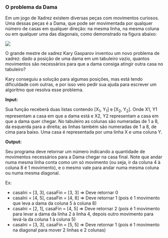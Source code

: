### O problema da Dama ###

Em um jogo de Xadrez existem diversas peças com movimentos curiosos. Uma dessas peças é a Dama, que pode ser movimentada por qualquer número de casas em qualquer direção: na mesma linha, na mesma coluna ou em qualquer uma das diagonais, como demonstrado na figura abaixo:

![](https://files.driven.com.br/images/image-63de06bb.png)

O grande mestre de xadrez Kary Gasparov inventou um novo problema de xadrez: dado a posição de uma dama em um tabuleiro vazio, quantos movimentos são necessários para que a dama consiga atingir outra casa no tabuleiro?

Kary conseguiu a solução para algumas posições, mas está tendo dificuldade com outras, e por isso veio pedir sua ajuda para escrever um algoritmo que resolva esse problema.

**Input:**

Sua função receberá duas listas contendo [X<sub>1</sub>, Y<sub>1</sub>] e [X<sub>2</sub>, Y<sub>2</sub>]. Onde X1, Y1 representam a casa em que a dama está e X2, Y2 representam a casa em que a dama quer chegar. No tabuleiro as colunas são numeradas de 1 a 8, da esquerda para a direita; as linhas também são numeradas de 1 a 8, de cima para baixo. Uma casa é representada por uma linha X e uma coluna Y.

**Output:**

Seu programa deve retornar um número indicando a quantidade de movimentos necessários para a Dama chegar na casa final. Note que andar numa mesma linha conta como um só movimento (ou seja, ir da coluna 4 à coluna 8 é 1 movimento), e o mesmo vale para andar numa mesma coluna ou numa mesma diagonal.

Ex:

* casaIni = [3, 3], casaFin = [3, 3] =\> Deve retornar 0
* casaIni = [4, 5], casaFin = [4, 8] =\> Deve retornar 1 (pois é 1 movimento que leva a dama da coluna 5 à coluna 8)
* casaIni = [2, 1], casaFin = [4, 5] =\> Deve retornar 2 (pois é 1 movimento para levar a dama da linha 2 à linha 4, depois outro movimento para levá-la da coluna 1 à coluna 5)
* casaIni = [3, 3], casaFin = [5, 5] =\> Deve retornar 1 (pois é 1 movimento na diagonal para mover 2 linhas e 2 colunas)